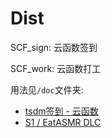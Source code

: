 # Dist

SCF_sign: 云函数签到

SCF_work: 云函数打工



用法见`/doc`文件夹: 

- [tsdm签到 - 云函数](https://github.com/Trojblue/TSDM-coin-farmer/blob/main/doc/serverless_readme.md)
- [S1 / EatASMR DLC](https://github.com/Trojblue/TSDM-coin-farmer/blob/main/doc/dlc_readme.md)

